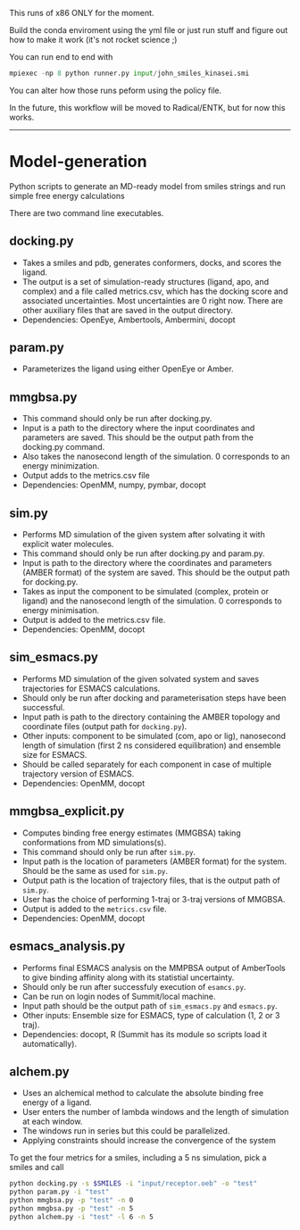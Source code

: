 This runs of x86 ONLY for the moment. 

Build the conda enviroment using the yml file or just run stuff and figure out how to make it work (it's not rocket science ;)

You can run end to end with 
```python 
mpiexec -np 8 python runner.py input/john_smiles_kinasei.smi
```

You can alter how those runs peform using the policy file.

In the future, this workflow will be moved to Radical/ENTK, but for now this works. 



---- 

# Model-generation
Python scripts to generate an MD-ready model from smiles strings and run simple free energy calculations 

There are two command line executables.

## docking.py
* Takes a smiles and pdb, generates conformers, docks, and scores the ligand.
* The output is a set of simulation-ready structures (ligand, apo, and complex) and a file called metrics.csv, which has the docking score and associated uncertainties. Most uncertainties are 0 right now. There are other auxiliary files that are saved in the output directory.
* Dependencies: OpenEye, Ambertools, Ambermini, docopt

## param.py
* Parameterizes the ligand using either OpenEye or Amber.

## mmgbsa.py
* This command should only be run after docking.py. 
* Input is a path to the directory where the input coordinates and parameters are saved. This should be the output path from the docking.py command.
* Also takes the nanosecond length of the simulation. 0 corresponds to an energy minimization.
* Output adds to the metrics.csv file
* Dependencies: OpenMM, numpy, pymbar, docopt

## sim.py
* Performs MD simulation of the given system after solvating it with explicit water molecules.
* This command should only be run after docking.py and param.py.
* Input is path to the directory where the coordinates and parameters (AMBER format) of the system are saved. This should be the output path for docking.py.
* Takes as input the component to be simulated (complex, protein or ligand) and the nanosecond length of the simulation. 0 corresponds to energy minimisation.
* Output is added to the metrics.csv file.
* Dependencies: OpenMM, docopt

## sim_esmacs.py
* Performs MD simulation of the given solvated system and saves trajectories for ESMACS calculations.
* Should only be run after docking and parameterisation steps have been successful.
* Input path is path to the directory containing the AMBER topology and coordinate files (output path for `docking.py`).
* Other inputs: component to be simulated (com, apo or lig), nanosecond length of simulation (first 2 ns considered equilibration) and ensemble size for ESMACS.
* Should be called separately for each component in case of multiple trajectory version of ESMACS.
* Dependencies: OpenMM, docopt

## mmgbsa_explicit.py
* Computes binding free energy estimates (MMGBSA) taking conformations from MD simulations(s).
* This command should only be run after `sim.py`.
* Input path is the location of parameters (AMBER format) for the system. Should be the same as used for `sim.py`.
* Output path is the location of trajectory files, that is the output path of `sim.py`.
* User has the choice of performing 1-traj or 3-traj versions of MMGBSA.
* Output is added to the `metrics.csv` file.
* Dependencies: OpenMM, docopt

## esmacs_analysis.py
* Performs final ESMACS analysis on the MMPBSA output of AmberTools to give binding affinity along with its statistial uncertainty.
* Should only be run after successfuly execution of `esamcs.py`.
* Can be run on login nodes of Summit/local machine.
* Input path should be the output path of `sim_esmacs.py` and `esmacs.py`.
* Other inputs: Ensemble size for ESMACS, type of calculation (1, 2 or 3 traj).
* Dependencies: docopt, R (Summit has its module so scripts load it automatically).

## alchem.py
* Uses an alchemical method to calculate the absolute binding free energy of a ligand.
* User enters the number of lambda windows and the length of simulation at each window.
* The windows run in series but this could be parallelized.
* Applying constraints should increase the convergence of the system

To get the four metrics for a smiles, including a 5 ns simulation, pick a smiles and call
~~~bash
python docking.py -s $SMILES -i "input/receptor.oeb" -o "test"
python param.py -i "test"
python mmgbsa.py -p "test" -n 0
python mmgbsa.py -p "test" -n 5
python alchem.py -i "test" -l 6 -n 5
~~~
